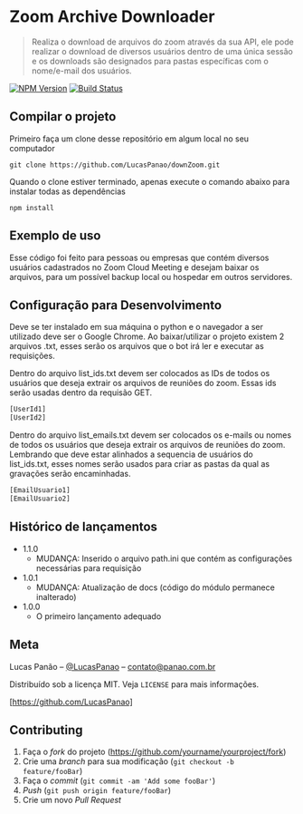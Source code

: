 # Zoom Archive Downloader
> Realiza o download de arquivos do zoom através da sua API, ele pode realizar o download de diversos usuários dentro de uma única sessão e os downloads são designados para pastas específicas com o nome/e-mail dos usuários.  

[![NPM Version][npm-image]][npm-url]
[![Build Status][travis-image]][travis-url]

## Compilar o projeto
Primeiro faça um clone desse repositório em algum local no seu computador
```
git clone https://github.com/LucasPanao/downZoom.git
```

Quando o clone estiver terminado, apenas execute o comando abaixo para instalar todas as dependências
```
npm install
```

## Exemplo de uso

Esse código foi feito para pessoas ou empresas que contém diversos usuários cadastrados no Zoom Cloud Meeting e desejam baixar os arquivos, para um possível backup local ou hospedar em outros servidores.  

## Configuração para Desenvolvimento

Deve se ter instalado em sua máquina o python e o navegador a ser utilizado deve ser o Google Chrome.  Ao baixar/utilizar o projeto existem 2 arquivos .txt, esses serão os arquivos que o bot irá ler e executar as requisições. 

Dentro do arquivo list_ids.txt devem ser colocados as IDs de todos os usuários que deseja extrair os arquivos de reuniões do zoom. Essas ids serão usadas dentro da requisão GET. 

```sh
[UserId1]
[UserId2]
```

Dentro do arquivo list_emails.txt devem ser colocados os e-mails ou nomes de todos os usuários que deseja extrair os arquivos de reuniões do zoom. Lembrando que deve estar alinhados a sequencia de usuários do list_ids.txt, esses nomes serão usados para criar as pastas da qual as gravações serão encaminhadas. 

```sh
[EmailUsuario1]
[EmailUsuario2]
```


## Histórico de lançamentos

* 1.1.0
    * MUDANÇA: Inserido o arquivo path.ini que contém as configurações necessárias para requisição
* 1.0.1
    * MUDANÇA: Atualização de docs (código do módulo permanece inalterado)
* 1.0.0
    * O primeiro lançamento adequado

## Meta

Lucas Panão – [@LucasPanao](https://www.linkedin.com/in/lucas-panao/) – contato@panao.com.br

Distribuído sob a licença MIT. Veja `LICENSE` para mais informações.

[https://github.com/LucasPanao]

## Contributing

1. Faça o _fork_ do projeto (<https://github.com/yourname/yourproject/fork>)
2. Crie uma _branch_ para sua modificação (`git checkout -b feature/fooBar`)
3. Faça o _commit_ (`git commit -am 'Add some fooBar'`)
4. _Push_ (`git push origin feature/fooBar`)
5. Crie um novo _Pull Request_

[npm-image]: https://img.shields.io/npm/v/datadog-metrics.svg?style=flat-square
[npm-url]: https://npmjs.org/package/datadog-metrics
[npm-downloads]: https://img.shields.io/npm/dm/datadog-metrics.svg?style=flat-square
[travis-image]: https://img.shields.io/travis/dbader/node-datadog-metrics/master.svg?style=flat-square
[travis-url]: https://travis-ci.org/dbader/node-datadog-metrics
[wiki]: https://github.com/seunome/seuprojeto/wiki
